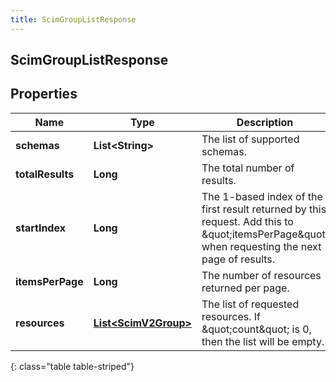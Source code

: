 ```yaml
---
title: ScimGroupListResponse
---
```


## ScimGroupListResponse

## Properties

| Name             | Type                                                               | Description                                                                                                                                      | Notes      |
| ---------------- | ------------------------------------------------------------------ | ------------------------------------------------------------------------------------------------------------------------------------------------ | ---------- |
| **schemas**      | <!----><!---->**List&lt;String&gt;**<!---->                        | The list of supported schemas.                                                                                                                   | [optional] |
| **totalResults** | <!----><!---->**Long**<!---->                                      | The total number of results.                                                                                                                     | [optional] |
| **startIndex**   | <!----><!---->**Long**<!---->                                      | The 1-based index of the first result returned by this request. Add this to \&quot;itemsPerPage\&quot; when requesting the next page of results. | [optional] |
| **itemsPerPage** | <!----><!---->**Long**<!---->                                      | The number of resources returned per page.                                                                                                       | [optional] |
| **resources**    | <!----><!---->[**List&lt;ScimV2Group&gt;**](ScimV2Group.md)<!----> | The list of requested resources. If \&quot;count\&quot; is 0, then the list will be empty.                                                       | [optional] |

{: class="table table-striped"}
